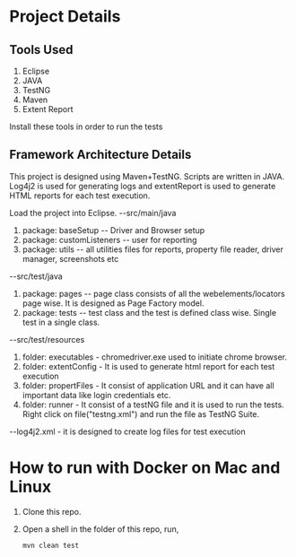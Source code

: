 # Project Details

## Tools Used

1. Eclipse
2. JAVA
3. TestNG
4. Maven
5. Extent Report

Install these tools in order to run the tests

## Framework Architecture Details
This project is designed using Maven+TestNG. Scripts are written in JAVA. Log4j2 is used for generating logs and extentReport is used to generate HTML reports for each test execution.

Load the project into Eclipse.
--src/main/java
1. package: baseSetup -- Driver and Browser setup
2. package: customListeners -- user for reporting
3. package: utils -- all utilities files for reports, property file reader, driver manager, screenshots etc

--src/test/java
1. package: pages -- page class consists of all the webelements/locators page wise. It is designed as Page Factory model.
2. package: tests -- test class and the test is defined class wise. Single test in a single class.

--src/test/resources
1. folder: executables - chromedriver.exe used to initiate chrome browser.
2. folder: extentConfig - It is used to generate html report for each test execution
3. folder: propertFiles - It consist of application URL and it can have all important data like login credentials etc.
4. folder: runner - It consist of a testNG file and it is used to run the tests. Right click on file("testng.xml") and run the file as TestNG Suite.

--log4j2.xml - it is designed to create log files for test execution


# How to run with Docker on Mac and Linux

1. Clone this repo.
2. Open a shell in the folder of this repo, run,

   ```sh
   mvn clean test
   ```
